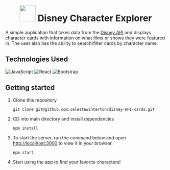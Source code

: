 <h1 align="center"><img src="src/mickey.png" width="50" /> Disney Character Explorer</h1>

A simple application that takes data from the [Disney API](https://disneyapi.dev/) and displays character cards with information on what films or shows they were featured in. The user also has the ability to search/filter cards by character name.

## Technologies Used

![JavaScript](https://img.shields.io/badge/javascript-%23323330.svg?style=for-the-badge&logo=javascript&logoColor=%23F7DF1E)
![React](https://img.shields.io/badge/React-20232A?style=for-the-badge&logo=react&logoColor=61DAFB)
![Bootstrap](https://img.shields.io/badge/Bootstrap-%23563D7C.svg?logo=bootstrap&style=for-the-badge&logoColor=white)

## Getting started

1. Clone this repository

   `git clone git@github.com:celestewinterton/disney-API-cards.git`

2. CD into main directory and install dependencies

   `npm install`

3. To start the server, run the command below and open [http://localhost:3000](http://localhost:3000) to view it in your browser.

   `npm start`

4. Start using the app to find your favorite characters!
